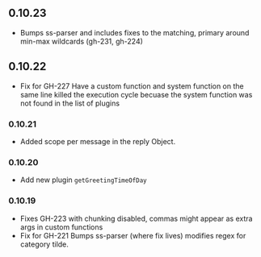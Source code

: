 ## 0.10.23
* Bumps ss-parser and includes fixes to the matching, primary around min-max wildcards (gh-231, gh-224)
## 0.10.22
* Fix for GH-227 Have a custom function and system function on the same line killed the execution cycle becuase the system function was not found in the list of plugins
### 0.10.21
* Added scope per message in the reply Object.
### 0.10.20
* Add new plugin `getGreetingTimeOfDay`
### 0.10.19
* Fixes GH-223 with chunking disabled, commas might appear as extra args in custom functions
* Fix for GH-221 Bumps ss-parser (where fix lives) modifies regex for category tilde.